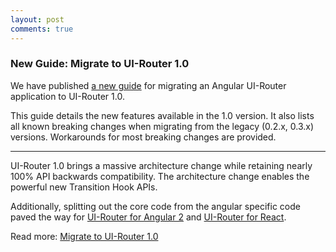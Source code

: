 ```yaml
---
layout: post
comments: true
---
```


### New Guide: Migrate to UI-Router 1.0

We have published [a new guide](/guide/ng1/migrate-to-1_0) for migrating an 
Angular UI-Router application to UI-Router 1.0.

This guide details the new features available in the 1.0 version.
It also lists all known breaking changes when migrating from the legacy (0.2.x, 0.3.x) versions.
Workarounds for most breaking changes are provided.

---

UI-Router 1.0 brings a massive architecture change while retaining nearly 100% API backwards compatibility.
The architecture change enables the powerful new Transition Hook APIs. 

Additionally, splitting out the core code from the angular specific code paved the way 
for [UI-Router for Angular 2](/ng2/) and [UI-Router for React](/react/).

Read more: [Migrate to UI-Router 1.0](/guide/ng1/migrate-to-1_0)
